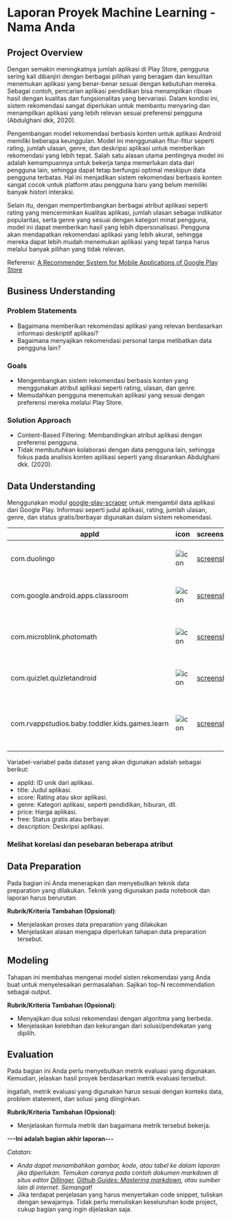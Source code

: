 # Laporan Proyek Machine Learning - Nama Anda

## Project Overview

Dengan semakin meningkatnya jumlah aplikasi di Play Store, pengguna sering kali dibanjiri dengan berbagai pilihan yang beragam dan kesulitan menemukan aplikasi yang benar-benar sesuai dengan kebutuhan mereka. Sebagai contoh, pencarian aplikasi pendidikan bisa menampilkan ribuan hasil dengan kualitas dan fungsionalitas yang bervariasi. Dalam kondisi ini, sistem rekomendasi sangat diperlukan untuk membantu menyaring dan menampilkan aplikasi yang lebih relevan sesuai preferensi pengguna (Abdulghani dkk, 2020).

Pengembangan model rekomendasi berbasis konten untuk aplikasi Android memiliki beberapa keunggulan. Model ini menggunakan fitur-fitur seperti rating, jumlah ulasan, genre, dan deskripsi aplikasi untuk memberikan rekomendasi yang lebih tepat. Salah satu alasan utama pentingnya model ini adalah kemampuannya untuk bekerja tanpa memerlukan data dari pengguna lain, sehingga dapat tetap berfungsi optimal meskipun data pengguna terbatas. Hal ini menjadikan sistem rekomendasi berbasis konten sangat cocok untuk platform atau pengguna baru yang belum memiliki banyak histori interaksi.

Selain itu, dengan mempertimbangkan berbagai atribut aplikasi seperti rating yang mencerminkan kualitas aplikasi, jumlah ulasan sebagai indikator popularitas, serta genre yang sesuai dengan kategori minat pengguna, model ini dapat memberikan hasil yang lebih dipersonalisasi. Pengguna akan mendapatkan rekomendasi aplikasi yang lebih akurat, sehingga mereka dapat lebih mudah menemukan aplikasi yang tepat tanpa harus melalui banyak pilihan yang tidak relevan.
  
Referensi: [A Recommender System for Mobile Applications of Google Play Store](https://www.researchgate.net/publication/346077457_A_Recommender_System_for_Mobile_Applications_of_Google_Play_Store) 

## Business Understanding

### Problem Statements
- Bagaimana memberikan rekomendasi aplikasi yang relevan berdasarkan informasi deskriptif aplikasi?
- Bagaimana menyajikan rekomendasi personal tanpa melibatkan data pengguna lain?

### Goals
- Mengembangkan sistem rekomendasi berbasis konten yang menggunakan atribut aplikasi seperti rating, ulasan, dan genre.
- Memudahkan pengguna menemukan aplikasi yang sesuai dengan preferensi mereka melalui Play Store.

### Solution Approach
- Content-Based Filtering: Membandingkan atribut aplikasi dengan preferensi pengguna.
- Tidak membutuhkan kolaborasi dengan data pengguna lain, sehingga fokus pada analisis konten aplikasi seperti yang disarankan Abdulghani dkk. (2020).

## Data Understanding
Menggunakan modul [google-play-scraper](https://pypi.org/project/google-play-scraper/) untuk mengambil data aplikasi dari Google Play. Informasi seperti judul aplikasi, rating, jumlah ulasan, genre, dan status gratis/berbayar digunakan dalam sistem rekomendasi.

| appId                                          | icon                                                                                          | screenshots                                                                                             | title                          | score     | genre      | price | free | currency | video                                                                                                | videoImage                                                                                     | description                                                        | developer     | installs     |
|-----------------------------------------------|-----------------------------------------------------------------------------------------------|--------------------------------------------------------------------------------------------------------|--------------------------------|-----------|------------|-------|------|----------|------------------------------------------------------------------------------------------------------|------------------------------------------------------------------------------------------------|--------------------------------------------------------------------|---------------|--------------|
| com.duolingo                                   | ![icon](https://play-lh.googleusercontent.com/vIMymGDz...)                                     | [screenshot](https://play-lh.googleusercontent.com/akiGQip...)                                          | Duolingo: Belajar Bahasa       | 4.775087  | Pendidikan | 0     | True | IDR      | None                                                                                                 | None                                                                                           | Belajar bahasa baru bersama aplikasi pendidikan...                  | Duolingo      | 500.000.000+ |
| com.google.android.apps.classroom              | ![icon](https://play-lh.googleusercontent.com/w0s3au7c...)                                     | [screenshot](https://play-lh.googleusercontent.com/aJ5Cxjd...)                                          | Google Kelas                   | 3.449997  | Pendidikan | 0     | True | IDR      | None                                                                                                 | None                                                                                           | Classroom memudahkan pelajar dan pengajar untuk...                 | Google LLC    | 100.000.000+ |
| com.microblink.photomath                       | ![icon](https://play-lh.googleusercontent.com/Ma_HEbK1...)                                     | [screenshot](https://play-lh.googleusercontent.com/OnXcxa_...)                                          | Photomath                      | 4.511481  | Pendidikan | 0     | True | IDR      | [video](https://www.youtube.com/embed/qd37NrZY2_4?ps=p...)                                           | ![videoImage](https://i.ytimg.com/vi/qd37NrZY2_4/hqdefault.jpg)                                 | Pelajari cara memecahkan soal matematika, memecah...                | Google LLC    | 100.000.000+ |
| com.quizlet.quizletandroid                     | ![icon](https://play-lh.googleusercontent.com/hiQHKRhp...)                                     | [screenshot](https://play-lh.googleusercontent.com/ZFOkNgi...)                                          | Quizlet: flashcard bertenaga AI | 4.730392  | Pendidikan | 0     | True | IDR      | [video](https://www.youtube.com/embed/q-cEib6fAfs?ps=p...)                                           | ![videoImage](https://i.ytimg.com/vi/q-cEib6fAfs/hqdefault.jpg)                                 | Quizlet adalah cara termudah untuk belajar, latihan...              | Quizlet Inc.  | 10.000.000+  |
| com.rvappstudios.baby.toddler.kids.games.learn | ![icon](https://play-lh.googleusercontent.com/gmTqub2o...)                                     | [screenshot](https://play-lh.googleusercontent.com/QUu0R_v...)                                          | Game Anak: Balita Usia 3-7     | 4.710744  | Edukasi    | 0     | True | IDR      | [video](https://www.youtube.com/embed/nFKJAhfzV5M?ps=p...)                                           | ![videoImage](https://i.ytimg.com/vi/nFKJAhfzV5M/hqdefault.jpg)                                 | Permainan aktivitas anak-anak guna membantu mempercepat perkembangan... | RV AppStudios | 50.000.000+  |
 

Variabel-variabel pada dataset yang akan digunakan adalah sebagai berikut:
- appId: ID unik dari aplikasi.
- title: Judul aplikasi.
- score: Rating atau skor aplikasi.
- genre: Kategori aplikasi, seperti pendidikan, hiburan, dll.
- price: Harga aplikasi.
- free: Status gratis atau berbayar.
- description: Deskripsi aplikasi.

### Melihat korelasi dan pesebaran beberapa atribut



## Data Preparation
Pada bagian ini Anda menerapkan dan menyebutkan teknik data preparation yang dilakukan. Teknik yang digunakan pada notebook dan laporan harus berurutan.

**Rubrik/Kriteria Tambahan (Opsional)**: 
- Menjelaskan proses data preparation yang dilakukan
- Menjelaskan alasan mengapa diperlukan tahapan data preparation tersebut.

## Modeling
Tahapan ini membahas mengenai model sisten rekomendasi yang Anda buat untuk menyelesaikan permasalahan. Sajikan top-N recommendation sebagai output.

**Rubrik/Kriteria Tambahan (Opsional)**: 
- Menyajikan dua solusi rekomendasi dengan algoritma yang berbeda.
- Menjelaskan kelebihan dan kekurangan dari solusi/pendekatan yang dipilih.

## Evaluation
Pada bagian ini Anda perlu menyebutkan metrik evaluasi yang digunakan. Kemudian, jelaskan hasil proyek berdasarkan metrik evaluasi tersebut.

Ingatlah, metrik evaluasi yang digunakan harus sesuai dengan konteks data, problem statement, dan solusi yang diinginkan.

**Rubrik/Kriteria Tambahan (Opsional)**: 
- Menjelaskan formula metrik dan bagaimana metrik tersebut bekerja.

**---Ini adalah bagian akhir laporan---**

_Catatan:_
- _Anda dapat menambahkan gambar, kode, atau tabel ke dalam laporan jika diperlukan. Temukan caranya pada contoh dokumen markdown di situs editor [Dillinger](https://dillinger.io/), [Github Guides: Mastering markdown](https://guides.github.com/features/mastering-markdown/), atau sumber lain di internet. Semangat!_
- Jika terdapat penjelasan yang harus menyertakan code snippet, tuliskan dengan sewajarnya. Tidak perlu menuliskan keseluruhan kode project, cukup bagian yang ingin dijelaskan saja.
